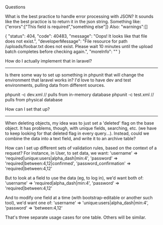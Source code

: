 Questions

What is the best practice to handle error processing with JSON?
It sounds like the best practice is to return it in the json string. Something like:
{"errors":["This field is required","something else"]}
Also:
"warnings":[]

  {
      "status": 404,
      "code": 40483,
      "message": "Oops! It looks like that file does not exist.",
      "developerMessage": "File resource for path /uploads/foobar.txt does not exist. 
          Please wait 10 minutes until the upload batch completes before checking again.",
      "moreInfo": "<link rel="moreinfo" href='http://www.mycompany.com/errors/40483' />"
  }
  
How do I actually implement that in laravel?

---
Is there some way to set up something in phpunit that will change the environment that laravel works in? I'd love to have dev and test environments, pulling data from different sources.

phpunit -c dev.xml        // pulls from in-memory database 
phpunit -c test.xml       // pulls from physical database

How can I set that up?


---
When deleting objects, my idea was to just set a 'deleted' flag on the base object. It has problems, though, with unique fields, searching, etc. (we have to keep looking for that deleted flag in every query...). Instead, could we combine the data into a text field, and write it to an archive table?


How can I set up different sets of validation rules, based on the context of a request?
For instance, in User, to set data, we want:
        'username' => 'required|unique:users|alpha_dash|min:4',
        'password' => 'required|between:4,12|confirmed',
        'password_confirmation' => 'required|between:4,12'

But to look at a field to use the data (eg, to log in), we'd want both of:
        'username' => 'required|alpha_dash|min:4',
        'password' => 'required|between:4,12'

And to modify one field at a time (with bootstrap-editable or another such tool), we'd want one of:
        'username' => 'unique:users|alpha_dash|min:4',
        'password' => 'between:4,12'

That's three separate usage cases for one table. Others will be similar.

